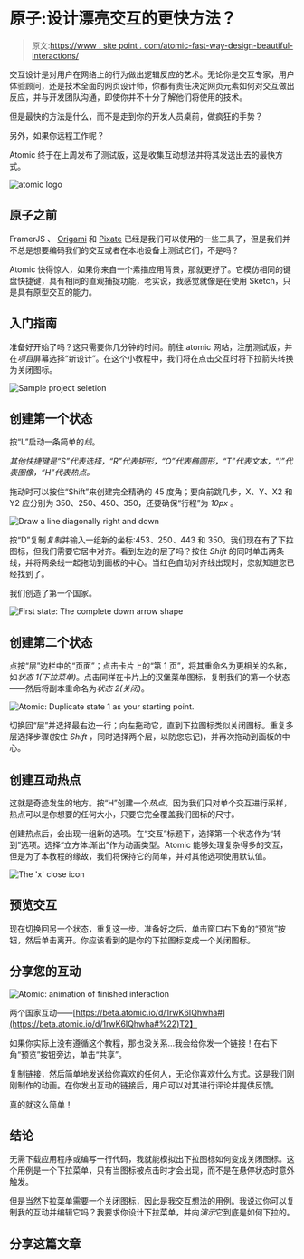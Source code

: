 # 原子:设计漂亮交互的更快方法？

> 原文:[https://www . site point . com/atomic-fast-way-design-beautiful-interactions/](https://www.sitepoint.com/atomic-fastest-way-design-beautiful-interactions/)

交互设计是对用户在网络上的行为做出逻辑反应的艺术。无论你是交互专家，用户体验顾问，还是技术全面的网页设计师，你都有责任决定网页元素如何对交互做出反应，并与开发团队沟通，即使你并不十分了解他们将使用的技术。

但是最快的方法是什么，而不是走到你的开发人员桌前，做疯狂的手势？

另外，如果你远程工作呢？

Atomic 终于在上周发布了测试版，这是收集互动想法并将其发送出去的最快方式。

![atomic logo](../Images/07383419a9ca75e3212d694d2ba2ec2c.png)

## 原子之前

FramerJS 、 [Origami](https://origami.design/) 和 [Pixate](http://www.pixate.com/) 已经是我们可以使用的一些工具了，但是我们并不总是想要编码我们的交互或者在本地设备上测试它们，不是吗？

Atomic 快得惊人，如果你来自一个素描应用背景，那就更好了。它模仿相同的键盘快捷键，具有相同的直观捕捉功能，老实说，我感觉就像是在使用 Sketch，只是具有原型交互的能力。

## 入门指南

准备好开始了吗？这只需要你几分钟的时间。前往 atomic 网站，注册测试版，并在*项目*屏幕选择“新设计”。在这个小教程中，我们将在点击交互时将下拉箭头转换为关闭图标。

![Sample project seletion](../Images/efd71c8596a0463ec4345daf19d299e3.png)

## 创建第一个状态

按“L”启动一条简单的*线*。

*其他快捷键是“S”代表选择，“R”代表矩形，“O”代表椭圆形，“T”代表文本，“I”代表图像，“H”代表热点。*

拖动时可以按住“Shift”来创建完全精确的 45 度角；要向前跳几步，X、Y、X2 和 Y2 应分别为 350、250、450、350，还要确保“行程”为 *10px* 。

![Draw a line diagonally right and down ](../Images/b880ef075279da0a17feb527507ba8b9.png)

按“D”复制*复制*并输入一组新的坐标:453、250、443 和 350。我们现在有了下拉图标，但我们需要它居中对齐。看到左边的层了吗？按住 *Shift* 的同时单击两条线，并将两条线一起拖动到画板的中心。当红色自动对齐线出现时，您就知道您已经找到了。

我们创造了第一个国家。

![First state: The complete down arrow shape](../Images/31c336e4c8c55675287951b2a4bd7e5e.png)

## 创建第二个状态

点按“层”边栏中的“页面”；点击卡片上的“第 1 页”，将其重命名为更相关的名称，如*状态 1(下拉菜单)*。点击同样在卡片上的汉堡菜单图标，复制我们的第一个状态——然后将副本重命名为*状态 2(关闭)*。

![Atomic: Duplicate state 1 as your starting point.](../Images/f9f227d49e597ad5d8c45287764b9ca6.png)

切换回“层”并选择最右边一行；向左拖动它，直到下拉图标类似关闭图标。重复多层选择步骤(按住 *Shift* ，同时选择两个层，以防您忘记)，并再次拖动到画板的中心。

## 创建互动热点

这就是奇迹发生的地方。按“H”创建一个*热点*。因为我们只对单个交互进行采样，热点可以是你想要的任何大小，只要它完全覆盖我们图标的尺寸。

创建热点后，会出现一组新的选项。在“交互”标题下，选择第一个状态作为“转到”选项。选择“立方体:渐出”作为动画类型。Atomic 能够处理复杂得多的交互，但是为了本教程的缘故，我们将保持它的简单，并对其他选项使用默认值。

![The 'x' close icon](../Images/fa27a04867eff9bf0c07d69603c598e9.png)

## 预览交互

现在切换回另一个状态，重复这一步。准备好之后，单击窗口右下角的“预览”按钮，然后单击离开。你应该看到的是你的下拉图标变成一个关闭图标。

## 分享您的互动

![Atomic: animation of finished interaction](../Images/672ac6752b0ea140845e4dd8e552f714.png)

两个国家互动——[https://beta.atomic.io/d/1rwK6IQhwha#](https://beta.atomic.io/d/1rwK6IQhwha#%22)T2】

如果你实际上没有遵循这个教程，那也没关系…我会给你发一个链接！在右下角“预览”按钮旁边，单击“共享”。

复制链接，然后简单地发送给你喜欢的任何人，无论你喜欢什么方式。这是我们刚刚制作的动画。在你发出互动的链接后，用户可以对其进行评论并提供反馈。

真的就这么简单！

## 结论

无需下载应用程序或编写一行代码，我就能模拟出下拉图标如何变成关闭图标。这个用例是一个下拉菜单，只有当图标被点击时才会出现，而不是在悬停状态时意外触发。

但是当然下拉菜单需要一个关闭图标，因此是我交互想法的用例。我说过你可以复制我的互动并编辑它吗？我要求你设计下拉菜单，并向*演示*它到底是如何下拉的。

## 分享这篇文章